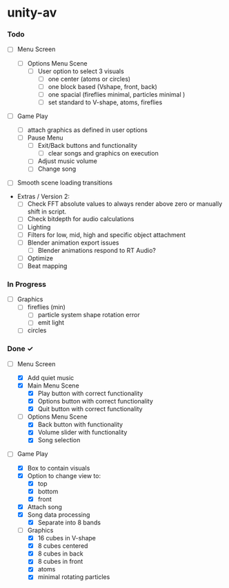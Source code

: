# unity-av

### Todo

- [ ] Menu Screen

  - [ ] Options Menu Scene
    - [ ] User option to select 3 visuals
      - [ ] one center (atoms or circles)
      - [ ] one block based (Vshape, front, back)
      - [ ] one spacial (fireflies minimal, particles minimal )
      - [ ] set standard to V-shape, atoms, fireflies

- [ ] Game Play

  - [ ] attach graphics as defined in user options
  - [ ] Pause Menu
    - [ ] Exit/Back buttons and functionality
      - [ ] clear songs and graphics on execution
    - [ ] Adjust music volume
    - [ ] Change song

- [ ] Smooth scene loading transitions

- Extras / Version 2:
  - [ ] Check FFT absolute values to always render above zero or manually shift in script.
  - [ ] Check bitdepth for audio calculations
  - [ ] Lighting
  - [ ] Filters for low, mid, high and specific object attachment
  - [ ] Blender animation export issues
    - [ ] Blender animations respond to RT Audio?
  - [ ] Optimize
  - [ ] Beat mapping

### In Progress

- [ ] Graphics
  - [ ] fireflies (min)
    - [ ] particle system shape rotation error
    - [ ] emit light
  - [ ] circles

### Done ✓

- [ ] Menu Screen

  - [x] Add quiet music
  - [x] Main Menu Scene
    - [x] Play button with correct functionality
    - [x] Options button with correct functionality
    - [x] Quit button with correct functionality
  - [ ] Options Menu Scene
    - [x] Back button with functionality
    - [x] Volume slider with functionality
    - [x] Song selection

- [ ] Game Play

  - [x] Box to contain visuals
  - [x] Option to change view to:
    - [x] top
    - [x] bottom
    - [x] front
  - [x] Attach song
  - [x] Song data processing
    - [x] Separate into 8 bands
  - [ ] Graphics
    - [x] 16 cubes in V-shape
    - [x] 8 cubes centered
    - [x] 8 cubes in back
    - [x] 8 cubes in front
    - [x] atoms
    - [x] minimal rotating particles
